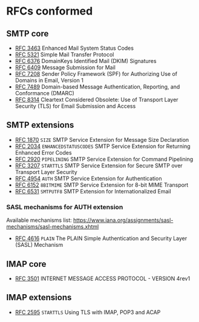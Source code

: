 # RFCs conformed

## SMTP core

- [RFC 3463](https://datatracker.ietf.org/doc/html/rfc3463) Enhanced Mail System Status Codes
- [RFC 5321](https://datatracker.ietf.org/doc/html/rfc5321) Simple Mail Transfer Protocol
- [RFC 6376](https://datatracker.ietf.org/doc/html/rfc6376) DomainKeys Identified Mail (DKIM) Signatures
- [RFC 6409](https://datatracker.ietf.org/doc/html/rfc6409) Message Submission for Mail
- [RFC 7208](https://datatracker.ietf.org/doc/html/rfc7208) Sender Policy Framework (SPF) for Authorizing Use of Domains in Email, Version 1
- [RFC 7489](https://datatracker.ietf.org/doc/html/rfc7489) Domain-based Message Authentication, Reporting, and Conformance (DMARC)
- [RFC 8314](https://datatracker.ietf.org/doc/html/rfc8314) Cleartext Considered Obsolete: Use of Transport Layer Security (TLS) for Email Submission and Access

## SMTP extensions

- [RFC 1870](https://datatracker.ietf.org/doc/html/rfc1870) `SIZE` SMTP Service Extension for Message Size Declaration
- [RFC 2034](https://datatracker.ietf.org/doc/html/rfc2034) `ENHANCEDSTATUSCODES` SMTP Service Extension for Returning Enhanced Error Codes
- [RFC 2920](https://datatracker.ietf.org/doc/html/rfc2920) `PIPELINING` SMTP Service Extension for Command Pipelining
- [RFC 3207](https://datatracker.ietf.org/doc/html/rfc3207) `STARTTLS` SMTP Service Extension for Secure SMTP over Transport Layer Security
- [RFC 4954](https://datatracker.ietf.org/doc/html/rfc4954) `AUTH` SMTP Service Extension for Authentication
- [RFC 6152](https://datatracker.ietf.org/doc/html/rfc6152) `8BITMIME` SMTP Service Extension for 8-bit MIME Transport
- [RFC 6531](https://datatracker.ietf.org/doc/html/rfc6531) `SMTPUTF8` SMTP Extension for Internationalized Email

### SASL mechanisms for AUTH extension

Available mechanisms list: https://www.iana.org/assignments/sasl-mechanisms/sasl-mechanisms.xhtml

- [RFC 4616](https://datatracker.ietf.org/doc/html/rfc4616) `PLAIN` The PLAIN Simple Authentication and Security Layer (SASL) Mechanism

## IMAP core

- [RFC 3501](https://datatracker.ietf.org/doc/html/rfc3501) INTERNET MESSAGE ACCESS PROTOCOL - VERSION 4rev1

## IMAP extensions

- [RFC 2595](https://datatracker.ietf.org/doc/html/rfc2595) `STARTTLS` Using TLS with IMAP, POP3 and ACAP
